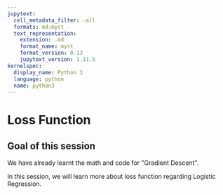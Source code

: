 ```yaml
---
jupytext:
  cell_metadata_filter: -all
  formats: md:myst
  text_representation:
    extension: .md
    format_name: myst
    format_version: 0.13
    jupytext_version: 1.11.5
kernelspec:
  display_name: Python 3
  language: python
  name: python3
---
```



# Loss Function

## Goal of this session

We have already learnt the math and code for "Gradient Descent".

In this session, we will learn more about loss function regarding Logistic Regression.



